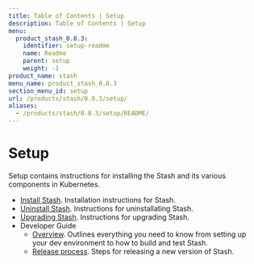 ```yaml
---
title: Table of Contents | Setup
description: Table of Contents | Setup
menu:
  product_stash_0.8.3:
    identifier: setup-readme
    name: Readme
    parent: setup
    weight: -1
product_name: stash
menu_name: product_stash_0.8.3
section_menu_id: setup
url: /products/stash/0.8.3/setup/
aliases:
  - /products/stash/0.8.3/setup/README/
---
```

# Setup

Setup contains instructions for installing the Stash and its various components in Kubernetes.

- [Install Stash](/products/stash/0.8.3/setup/install). Installation instructions for Stash.
- [Uninstall Stash](/products/stash/0.8.3/setup/uninstall). Instructions for uninstallating Stash.
- [Upgrading Stash](/products/stash/0.8.3/setup/upgrade). Instructions for upgrading Stash.
- Developer Guide
  - [Overview](/products/stash/0.8.3/setup/developer-guide/overview). Outlines everything you need to know from setting up your dev environment to how to build and test Stash.
  - [Release process](/products/stash/0.8.3/setup/developer-guide/release). Steps for releasing a new version of Stash.
